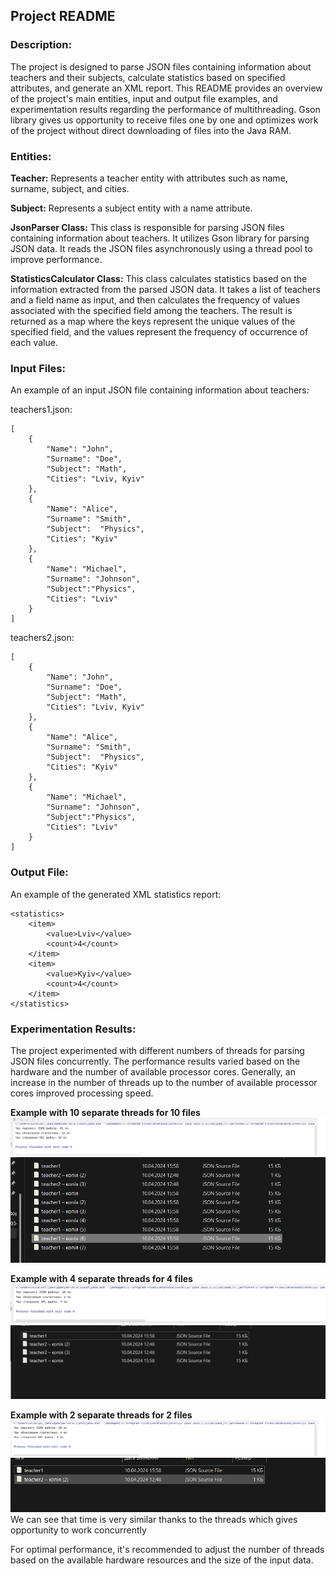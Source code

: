 ## **Project README**

### **Description:**

The project is designed to parse JSON files containing information about teachers and their subjects, calculate statistics based on specified attributes, and generate an XML report. This README provides an overview of the project's main entities, input and output file examples, and experimentation results regarding the performance of multithreading. Gson library gives us opportunity to receive files one by one and optimizes work of the project without direct downloading of files into the Java RAM.  

### Entities:

**Teacher:**
Represents a teacher entity with attributes such as name, surname, subject, and cities.

**Subject:**
Represents a subject entity with a name attribute.

**JsonParser Class:**
This class is responsible for parsing JSON files containing information about teachers. It utilizes Gson library for parsing JSON data. It reads the JSON files asynchronously using a thread pool to improve performance.

**StatisticsCalculator Class:**
This class calculates statistics based on the information extracted from the parsed JSON data. It takes a list of teachers and a field name as input, and then calculates the frequency of values associated with the specified field among the teachers. The result is returned as a map where the keys represent the unique values of the specified field, and the values represent the frequency of occurrence of each value.

### **Input Files:**

An example of an input JSON file containing information about teachers:

teachers1.json:
```
[
    {
        "Name": "John",
        "Surname": "Doe",
        "Subject": "Math",
        "Cities": "Lviv, Kyiv"
    },
    {
        "Name": "Alice",
        "Surname": "Smith",
        "Subject":  "Physics",
        "Cities": "Kyiv"
    },
    {
        "Name": "Michael",
        "Surname": "Johnson",
        "Subject":"Physics",
        "Cities": "Lviv"
    }
]
```

teachers2.json:
```
[
    {
        "Name": "John",
        "Surname": "Doe",
        "Subject": "Math",
        "Cities": "Lviv, Kyiv"
    },
    {
        "Name": "Alice",
        "Surname": "Smith",
        "Subject":  "Physics",
        "Cities": "Kyiv"
    },
    {
        "Name": "Michael",
        "Surname": "Johnson",
        "Subject":"Physics",
        "Cities": "Lviv"
    }
]
```

### Output File:

An example of the generated XML statistics report:

```
<statistics>
    <item>
        <value>Lviv</value>
        <count>4</count>
    </item>
    <item>
        <value>Kyiv</value>
        <count>4</count>
    </item>
</statistics>
```

### Experimentation Results:

The project experimented with different numbers of threads for parsing JSON files concurrently. The performance results varied based on the hardware and the number of available processor cores. Generally, an increase in the number of threads up to the number of available processor cores improved processing speed.

**Example with 10 separate threads for 10 files**
![img.png](src/main/resources/data/img.png)![img_1.png](src/main/resources/data/img_1.png)

**Example with 4 separate threads for 4 files**
![img_2.png](src/main/resources/data/img_2.png)![img_3.png](src/main/resources/data/img_3.png)

**Example with 2 separate threads for 2 files**
![img_4.png](src/main/resources/data/img_4.png)![img_5.png](src/main/resources/data/img_5.png)
We can see that time is very similar thanks to the threads which gives opportunity to work concurrently

For optimal performance, it's recommended to adjust the number of threads based on the available hardware resources and the size of the input data.






